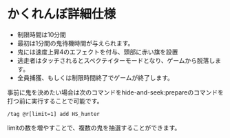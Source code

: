 # かくれんぼ詳細仕様

- 制限時間は10分間
- 最初は1分間の鬼待機時間が与えられます。
- 鬼には速度上昇4のエフェクトを付与、頭部に赤い旗を設置
- 逃走者はタッチされるとスペクテイターモードとなり、ゲームから脱落します。
- 全員捕獲、もしくは制限時間終了でゲームが終了します。





事前に鬼を決めたい場合は次のコマンドをhide-and-seek:prepareのコマンドを打つ前に実行することで</u>可能です。

```
/tag @r[limit=1] add HS_hunter
```

limitの数を増やすことで、複数の鬼を抽選することができます。

